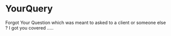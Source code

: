 # YourQuery
Forgot Your Question which was meant to asked to a client or someone else ? I got you  covered .....
